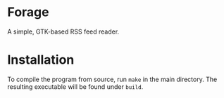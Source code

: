 # Forage

A simple, GTK-based RSS feed reader.

# Installation

To compile the program from source, run `make` in the main directory. The resulting executable will be found under `build`.
